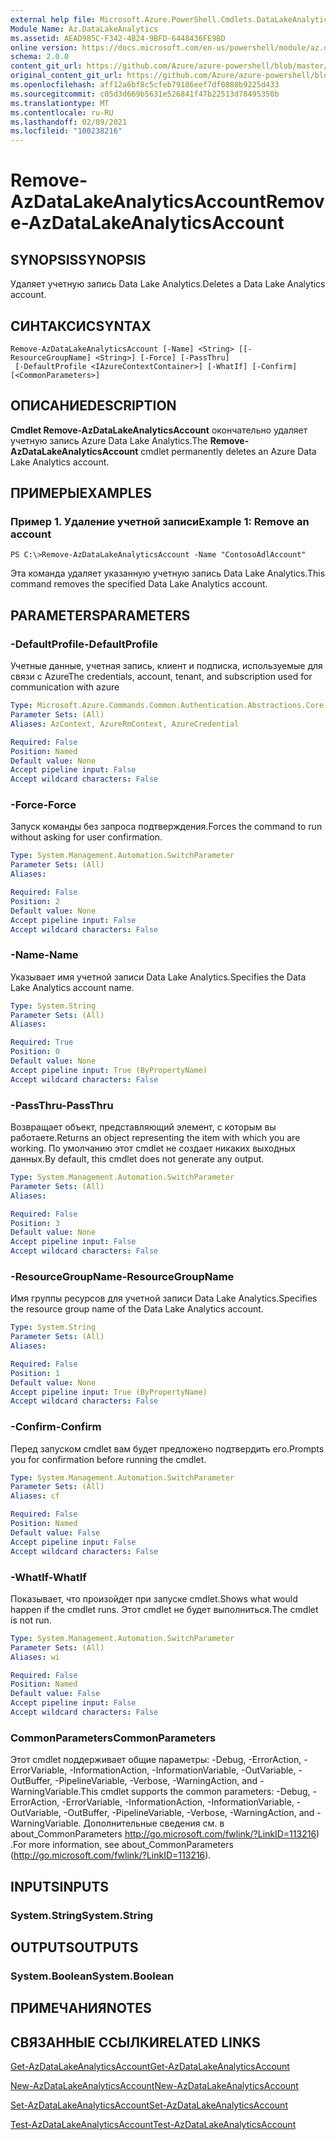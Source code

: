 ```yaml
---
external help file: Microsoft.Azure.PowerShell.Cmdlets.DataLakeAnalytics.dll-Help.xml
Module Name: Az.DataLakeAnalytics
ms.assetid: AEAD985C-F342-4B24-9BFD-6448436FE9BD
online version: https://docs.microsoft.com/en-us/powershell/module/az.datalakeanalytics/remove-azdatalakeanalyticsaccount
schema: 2.0.0
content_git_url: https://github.com/Azure/azure-powershell/blob/master/src/DataLakeAnalytics/DataLakeAnalytics/help/Remove-AzDataLakeAnalyticsAccount.md
original_content_git_url: https://github.com/Azure/azure-powershell/blob/master/src/DataLakeAnalytics/DataLakeAnalytics/help/Remove-AzDataLakeAnalyticsAccount.md
ms.openlocfilehash: aff12a6bf8c5cfeb79186eef7df0880b9225d433
ms.sourcegitcommit: c05d3d669b5631e526841f47b22513d78495350b
ms.translationtype: MT
ms.contentlocale: ru-RU
ms.lasthandoff: 02/09/2021
ms.locfileid: "100238216"
---
```

# <span data-ttu-id="dff07-101">Remove-AzDataLakeAnalyticsAccount</span><span class="sxs-lookup"><span data-stu-id="dff07-101">Remove-AzDataLakeAnalyticsAccount</span></span>

## <span data-ttu-id="dff07-102">SYNOPSIS</span><span class="sxs-lookup"><span data-stu-id="dff07-102">SYNOPSIS</span></span>
<span data-ttu-id="dff07-103">Удаляет учетную запись Data Lake Analytics.</span><span class="sxs-lookup"><span data-stu-id="dff07-103">Deletes a Data Lake Analytics account.</span></span>

## <span data-ttu-id="dff07-104">СИНТАКСИС</span><span class="sxs-lookup"><span data-stu-id="dff07-104">SYNTAX</span></span>

```
Remove-AzDataLakeAnalyticsAccount [-Name] <String> [[-ResourceGroupName] <String>] [-Force] [-PassThru]
 [-DefaultProfile <IAzureContextContainer>] [-WhatIf] [-Confirm] [<CommonParameters>]
```

## <span data-ttu-id="dff07-105">ОПИСАНИЕ</span><span class="sxs-lookup"><span data-stu-id="dff07-105">DESCRIPTION</span></span>
<span data-ttu-id="dff07-106">**Cmdlet Remove-AzDataLakeAnalyticsAccount** окончательно удаляет учетную запись Azure Data Lake Analytics.</span><span class="sxs-lookup"><span data-stu-id="dff07-106">The **Remove-AzDataLakeAnalyticsAccount** cmdlet permanently deletes an Azure Data Lake Analytics account.</span></span>

## <span data-ttu-id="dff07-107">ПРИМЕРЫ</span><span class="sxs-lookup"><span data-stu-id="dff07-107">EXAMPLES</span></span>

### <span data-ttu-id="dff07-108">Пример 1. Удаление учетной записи</span><span class="sxs-lookup"><span data-stu-id="dff07-108">Example 1: Remove an account</span></span>
```
PS C:\>Remove-AzDataLakeAnalyticsAccount -Name "ContosoAdlAccount"
```

<span data-ttu-id="dff07-109">Эта команда удаляет указанную учетную запись Data Lake Analytics.</span><span class="sxs-lookup"><span data-stu-id="dff07-109">This command removes the specified Data Lake Analytics account.</span></span>

## <span data-ttu-id="dff07-110">PARAMETERS</span><span class="sxs-lookup"><span data-stu-id="dff07-110">PARAMETERS</span></span>

### <span data-ttu-id="dff07-111">-DefaultProfile</span><span class="sxs-lookup"><span data-stu-id="dff07-111">-DefaultProfile</span></span>
<span data-ttu-id="dff07-112">Учетные данные, учетная запись, клиент и подписка, используемые для связи с Azure</span><span class="sxs-lookup"><span data-stu-id="dff07-112">The credentials, account, tenant, and subscription used for communication with azure</span></span>

```yaml
Type: Microsoft.Azure.Commands.Common.Authentication.Abstractions.Core.IAzureContextContainer
Parameter Sets: (All)
Aliases: AzContext, AzureRmContext, AzureCredential

Required: False
Position: Named
Default value: None
Accept pipeline input: False
Accept wildcard characters: False
```

### <span data-ttu-id="dff07-113">-Force</span><span class="sxs-lookup"><span data-stu-id="dff07-113">-Force</span></span>
<span data-ttu-id="dff07-114">Запуск команды без запроса подтверждения.</span><span class="sxs-lookup"><span data-stu-id="dff07-114">Forces the command to run without asking for user confirmation.</span></span>

```yaml
Type: System.Management.Automation.SwitchParameter
Parameter Sets: (All)
Aliases:

Required: False
Position: 2
Default value: None
Accept pipeline input: False
Accept wildcard characters: False
```

### <span data-ttu-id="dff07-115">-Name</span><span class="sxs-lookup"><span data-stu-id="dff07-115">-Name</span></span>
<span data-ttu-id="dff07-116">Указывает имя учетной записи Data Lake Analytics.</span><span class="sxs-lookup"><span data-stu-id="dff07-116">Specifies the Data Lake Analytics account name.</span></span>

```yaml
Type: System.String
Parameter Sets: (All)
Aliases:

Required: True
Position: 0
Default value: None
Accept pipeline input: True (ByPropertyName)
Accept wildcard characters: False
```

### <span data-ttu-id="dff07-117">-PassThru</span><span class="sxs-lookup"><span data-stu-id="dff07-117">-PassThru</span></span>
<span data-ttu-id="dff07-118">Возвращает объект, представляющий элемент, с которым вы работаете.</span><span class="sxs-lookup"><span data-stu-id="dff07-118">Returns an object representing the item with which you are working.</span></span>
<span data-ttu-id="dff07-119">По умолчанию этот cmdlet не создает никаких выходных данных.</span><span class="sxs-lookup"><span data-stu-id="dff07-119">By default, this cmdlet does not generate any output.</span></span>

```yaml
Type: System.Management.Automation.SwitchParameter
Parameter Sets: (All)
Aliases:

Required: False
Position: 3
Default value: None
Accept pipeline input: False
Accept wildcard characters: False
```

### <span data-ttu-id="dff07-120">-ResourceGroupName</span><span class="sxs-lookup"><span data-stu-id="dff07-120">-ResourceGroupName</span></span>
<span data-ttu-id="dff07-121">Имя группы ресурсов для учетной записи Data Lake Analytics.</span><span class="sxs-lookup"><span data-stu-id="dff07-121">Specifies the resource group name of the Data Lake Analytics account.</span></span>

```yaml
Type: System.String
Parameter Sets: (All)
Aliases:

Required: False
Position: 1
Default value: None
Accept pipeline input: True (ByPropertyName)
Accept wildcard characters: False
```

### <span data-ttu-id="dff07-122">-Confirm</span><span class="sxs-lookup"><span data-stu-id="dff07-122">-Confirm</span></span>
<span data-ttu-id="dff07-123">Перед запуском cmdlet вам будет предложено подтвердить его.</span><span class="sxs-lookup"><span data-stu-id="dff07-123">Prompts you for confirmation before running the cmdlet.</span></span>

```yaml
Type: System.Management.Automation.SwitchParameter
Parameter Sets: (All)
Aliases: cf

Required: False
Position: Named
Default value: False
Accept pipeline input: False
Accept wildcard characters: False
```

### <span data-ttu-id="dff07-124">-WhatIf</span><span class="sxs-lookup"><span data-stu-id="dff07-124">-WhatIf</span></span>
<span data-ttu-id="dff07-125">Показывает, что произойдет при запуске cmdlet.</span><span class="sxs-lookup"><span data-stu-id="dff07-125">Shows what would happen if the cmdlet runs.</span></span>
<span data-ttu-id="dff07-126">Этот cmdlet не будет выполниться.</span><span class="sxs-lookup"><span data-stu-id="dff07-126">The cmdlet is not run.</span></span>

```yaml
Type: System.Management.Automation.SwitchParameter
Parameter Sets: (All)
Aliases: wi

Required: False
Position: Named
Default value: False
Accept pipeline input: False
Accept wildcard characters: False
```

### <span data-ttu-id="dff07-127">CommonParameters</span><span class="sxs-lookup"><span data-stu-id="dff07-127">CommonParameters</span></span>
<span data-ttu-id="dff07-128">Этот cmdlet поддерживает общие параметры: -Debug, -ErrorAction, -ErrorVariable, -InformationAction, -InformationVariable, -OutVariable, -OutBuffer, -PipelineVariable, -Verbose, -WarningAction, and -WarningVariable.</span><span class="sxs-lookup"><span data-stu-id="dff07-128">This cmdlet supports the common parameters: -Debug, -ErrorAction, -ErrorVariable, -InformationAction, -InformationVariable, -OutVariable, -OutBuffer, -PipelineVariable, -Verbose, -WarningAction, and -WarningVariable.</span></span> <span data-ttu-id="dff07-129">Дополнительные сведения см. в about_CommonParameters http://go.microsoft.com/fwlink/?LinkID=113216) .</span><span class="sxs-lookup"><span data-stu-id="dff07-129">For more information, see about_CommonParameters (http://go.microsoft.com/fwlink/?LinkID=113216).</span></span>

## <span data-ttu-id="dff07-130">INPUTS</span><span class="sxs-lookup"><span data-stu-id="dff07-130">INPUTS</span></span>

### <span data-ttu-id="dff07-131">System.String</span><span class="sxs-lookup"><span data-stu-id="dff07-131">System.String</span></span>

## <span data-ttu-id="dff07-132">OUTPUTS</span><span class="sxs-lookup"><span data-stu-id="dff07-132">OUTPUTS</span></span>

### <span data-ttu-id="dff07-133">System.Boolean</span><span class="sxs-lookup"><span data-stu-id="dff07-133">System.Boolean</span></span>

## <span data-ttu-id="dff07-134">ПРИМЕЧАНИЯ</span><span class="sxs-lookup"><span data-stu-id="dff07-134">NOTES</span></span>

## <span data-ttu-id="dff07-135">СВЯЗАННЫЕ ССЫЛКИ</span><span class="sxs-lookup"><span data-stu-id="dff07-135">RELATED LINKS</span></span>

[<span data-ttu-id="dff07-136">Get-AzDataLakeAnalyticsAccount</span><span class="sxs-lookup"><span data-stu-id="dff07-136">Get-AzDataLakeAnalyticsAccount</span></span>](./Get-AzDataLakeAnalyticsAccount.md)

[<span data-ttu-id="dff07-137">New-AzDataLakeAnalyticsAccount</span><span class="sxs-lookup"><span data-stu-id="dff07-137">New-AzDataLakeAnalyticsAccount</span></span>](./New-AzDataLakeAnalyticsAccount.md)

[<span data-ttu-id="dff07-138">Set-AzDataLakeAnalyticsAccount</span><span class="sxs-lookup"><span data-stu-id="dff07-138">Set-AzDataLakeAnalyticsAccount</span></span>](./Set-AzDataLakeAnalyticsAccount.md)

[<span data-ttu-id="dff07-139">Test-AzDataLakeAnalyticsAccount</span><span class="sxs-lookup"><span data-stu-id="dff07-139">Test-AzDataLakeAnalyticsAccount</span></span>](./Test-AzDataLakeAnalyticsAccount.md)


